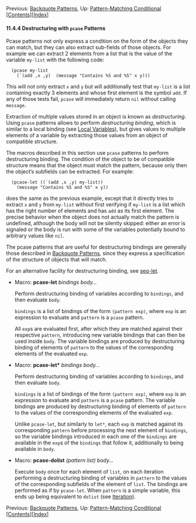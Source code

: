 <!-- This is the GNU Emacs Lisp Reference Manual
corresponding to Emacs version 27.2.

Copyright (C) 1990-1996, 1998-2021 Free Software Foundation,
Inc.

Permission is granted to copy, distribute and/or modify this document
under the terms of the GNU Free Documentation License, Version 1.3 or
any later version published by the Free Software Foundation; with the
Invariant Sections being "GNU General Public License," with the
Front-Cover Texts being "A GNU Manual," and with the Back-Cover
Texts as in (a) below.  A copy of the license is included in the
section entitled "GNU Free Documentation License."

(a) The FSF's Back-Cover Text is: "You have the freedom to copy and
modify this GNU manual.  Buying copies from the FSF supports it in
developing GNU and promoting software freedom." -->

<!-- Created by GNU Texinfo 6.7, http://www.gnu.org/software/texinfo/ -->

Previous: [Backquote Patterns](Backquote-Patterns.html), Up: [Pattern-Matching Conditional](Pattern_002dMatching-Conditional.html)   \[[Contents](index.html#SEC_Contents "Table of contents")]\[[Index](Index.html "Index")]

#### 11.4.4 Destructuring with `pcase` Patterns

Pcase patterns not only express a condition on the form of the objects they can match, but they can also extract sub-fields of those objects. For example we can extract 2 elements from a list that is the value of the variable `my-list` with the following code:

      (pcase my-list
        (`(add ,x ,y)  (message "Contains %S and %S" x y)))

This will not only extract `x` and `y` but will additionally test that `my-list` is a list containing exactly 3 elements and whose first element is the symbol `add`. If any of those tests fail, `pcase` will immediately return `nil` without calling `message`.

Extraction of multiple values stored in an object is known as *destructuring*. Using `pcase` patterns allows to perform *destructuring binding*, which is similar to a local binding (see [Local Variables](Local-Variables.html)), but gives values to multiple elements of a variable by extracting those values from an object of compatible structure.

The macros described in this section use `pcase` patterns to perform destructuring binding. The condition of the object to be of compatible structure means that the object must match the pattern, because only then the object’s subfields can be extracted. For example:

      (pcase-let ((`(add ,x ,y) my-list))
        (message "Contains %S and %S" x y))

does the same as the previous example, except that it directly tries to extract `x` and `y` from `my-list` without first verifying if `my-list` is a list which has the right number of elements and has `add` as its first element. The precise behavior when the object does not actually match the pattern is undefined, although the body will not be silently skipped: either an error is signaled or the body is run with some of the variables potentially bound to arbitrary values like `nil`.

The pcase patterns that are useful for destructuring bindings are generally those described in [Backquote Patterns](Backquote-Patterns.html), since they express a specification of the structure of objects that will match.

For an alternative facility for destructuring binding, see [seq-let](Sequence-Functions.html#seq_002dlet).

*   Macro: **pcase-let** *bindings body…*

    Perform destructuring binding of variables according to `bindings`, and then evaluate `body`.

    `bindings` is a list of bindings of the form `(pattern exp)`<!-- /@w -->, where `exp` is an expression to evaluate and `pattern` is a `pcase` pattern.

    All `exp`s are evaluated first, after which they are matched against their respective `pattern`, introducing new variable bindings that can then be used inside `body`. The variable bindings are produced by destructuring binding of elements of `pattern` to the values of the corresponding elements of the evaluated `exp`.

<!---->

*   Macro: **pcase-let\*** *bindings body…*

    Perform destructuring binding of variables according to `bindings`, and then evaluate `body`.

    `bindings` is a list of bindings of the form `(pattern exp)`, where `exp` is an expression to evaluate and `pattern` is a `pcase` pattern. The variable bindings are produced by destructuring binding of elements of `pattern` to the values of the corresponding elements of the evaluated `exp`.

    Unlike `pcase-let`, but similarly to `let*`, each `exp` is matched against its corresponding `pattern` before processing the next element of `bindings`, so the variable bindings introduced in each one of the `bindings` are available in the `exp`s of the `bindings` that follow it, additionally to being available in `body`.

<!---->

*   Macro: **pcase-dolist** *(pattern list) body…*

    Execute `body` once for each element of `list`, on each iteration performing a destructuring binding of variables in `pattern` to the values of the corresponding subfields of the element of `list`. The bindings are performed as if by `pcase-let`. When `pattern` is a simple variable, this ends up being equivalent to `dolist` (see [Iteration](Iteration.html)).

Previous: [Backquote Patterns](Backquote-Patterns.html), Up: [Pattern-Matching Conditional](Pattern_002dMatching-Conditional.html)   \[[Contents](index.html#SEC_Contents "Table of contents")]\[[Index](Index.html "Index")]
